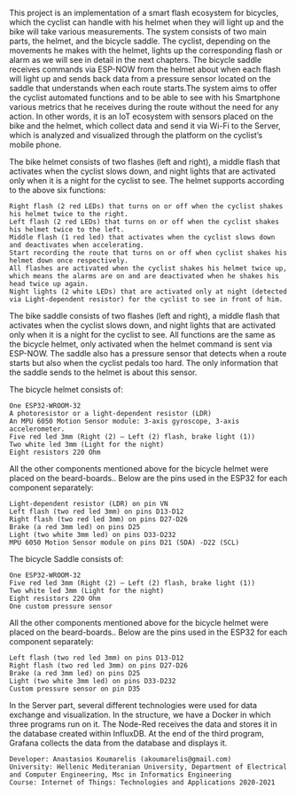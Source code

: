 This project is an implementation of a smart flash ecosystem for bicycles, which the cyclist can handle with his helmet when they will light up and the bike will take various measurements. The system consists of two main parts, the helmet, and the bicycle saddle. The cyclist, depending on the movements he makes with the helmet, lights up the corresponding flash or alarm as we will see in detail in the next chapters. The bicycle saddle receives commands via ESP-NOW from the helmet about when each flash will light up and sends back data from a pressure sensor located on the saddle that understands when each route starts.The system aims to offer the cyclist automated functions and to be able to see with his Smartphone various metrics that he receives during the route without the need for any action. In other words, it is an IoT ecosystem with sensors placed on the bike and the helmet, which collect data and send it via Wi-Fi to the Server, which is analyzed and visualized through the platform on the cyclist’s mobile phone.

The bike helmet consists of two flashes (left and right), a middle flash that activates when the cyclist slows down, and night lights that are activated only when it is a night for the cyclist to see. The helmet supports according to the above six functions:

    Right flash (2 red LEDs) that turns on or off when the cyclist shakes his helmet twice to the right.
    Left flash (2 red LEDs) that turns on or off when the cyclist shakes his helmet twice to the left.
    Middle flash (1 red led) that activates when the cyclist slows down and deactivates when accelerating.
    Start recording the route that turns on or off when cyclist shakes his helmet down once respectively.
    All flashes are activated when the cyclist shakes his helmet twice up, which means the alarms are on and are deactivated when he shakes his head twice up again.
    Night lights (2 white LEDs) that are activated only at night (detected via Light-dependent resistor) for the cyclist to see in front of him.
The bike saddle consists of two flashes (left and right), a middle flash that activates when the cyclist slows down, and night lights that are activated only when it is a night for the cyclist to see. All functions are the same as the bicycle helmet, only activated when the helmet command is sent via ESP-NOW. The saddle also has a pressure sensor that detects when a route starts but also when the cyclist pedals too hard. The only information that the saddle sends to the helmet is about this sensor.

The bicycle helmet consists of:

    One ESP32-WROOM-32
    A photoresistor or a light-dependent resistor (LDR)
    An MPU 6050 Motion Sensor module: 3-axis gyroscope, 3-axis accelerometer.
    Five red led 3mm (Right (2) – Left (2) flash, brake light (1))
    Two white led 3mm (Light for the night)
    Eight resistors 220 Ohm
    
All the other components mentioned above for the bicycle helmet were placed on the beard-boards.. Below are the pins used in the ESP32 for each component separately:

    Light-dependent resistor (LDR) on pin VN
    Left flash (two red led 3mm) on pins D13-D12
    Right flash (two red led 3mm) on pins D27-D26
    Brake (a red 3mm led) on pins D25
    Light (two white 3mm led) on pins D33-D232
    MPU 6050 Motion Sensor module on pins D21 (SDA) -D22 (SCL)
 
The bicycle Saddle consists of:

    One ESP32-WROOM-32
    Five red led 3mm (Right (2) – Left (2) flash, brake light (1))
    Two white led 3mm (Light for the night)
    Eight resistors 220 Ohm
    One custom pressure sensor

All the other components mentioned above for the bicycle helmet were placed on the beard-boards.. Below are the pins used in the ESP32 for each component separately:

    Left flash (two red led 3mm) on pins D13-D12
    Right flash (two red led 3mm) on pins D27-D26
    Brake (a red 3mm led) on pins D25
    Light (two white 3mm led) on pins D33-D232
    Custom pressure sensor on pin D35
    
In the Server part, several different technologies were used for data exchange and visualization. In the structure, we have a Docker in which three programs run on it. The Node-Red receives the data and stores it in the database created within InfluxDB. At the end of the third program, Grafana collects the data from the database and displays it.

    Developer: Anastasios Koumarelis (akoumarelis@gmail.com)
    University: Hellenic Mediteranian University, Department of Electrical and Computer Engineering, Msc in Informatics Engineering
    Course: Internet of Things: Technologies and Applications 2020-2021
